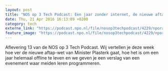```yaml
---
layout: post
title: "NOS op 3 Tech Podcast: Een jaar zonder internet, de nieuwe aftap-wet, en leren programmeren"
date: Thu, 21 Apr 2016 16:13:09 +0200
category: tech
externe_link: "https://podcast.npo.nl/file/nosop3techpodcast/4229/nporadio1_nosop3techpodcast_20160421_nos-op-3-tech-podcast-een-jaar-zonder-internet-de-nieuwe-aftap-wet-en-leren-programmeren.mp3"
feature_image: "https://podcast.npo.nl/file/nosop3techpodcast/4229/nporadio1_nosop3techpodcast_20160421_nos-op-3-tech-podcast-een-jaar-zonder-internet-de-nieuwe-aftap-wet-en-leren-programmeren.mp3"
---
```


Aflevering 13 van de NOS op 3 Tech Podcast. Wij vertellen je deze week hoe ver de nieuwe aftap-wet van Minister Plasterk gaat, hoe het is om een jaar helemaal offline te leven en we geven je een verslag van een evenement waar meiden leren programmeren.<img src="http://feeds.feedburner.com/~r/nosop3-tech-podcast/~4/jwojk355qJI" height="1" width="1" alt=""/>
